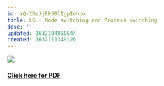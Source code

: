 ```yaml
---
id: xQrIDeJjEk59lIgpIehpo
title: L6 - Mode switching and Process switching
desc: ''
updated: 1632194860544
created: 1632111349126
---
```


![](/assets/images/L6_OS_Image.PNG)
#### [Click here for PDF](/assets/L6_OS.pdf)
